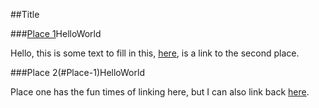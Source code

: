 ##Title

###[Place 1](#Place-2)<span id="place1">HelloWorld</span>

Hello, this is some text to fill in this, [here](#place2), is a link to the second 
place.

###Place 2(#Place-1)<span id="place2">HelloWorld</span>

Place one has the fun times of linking here, but I can also link back [here](#place1).
